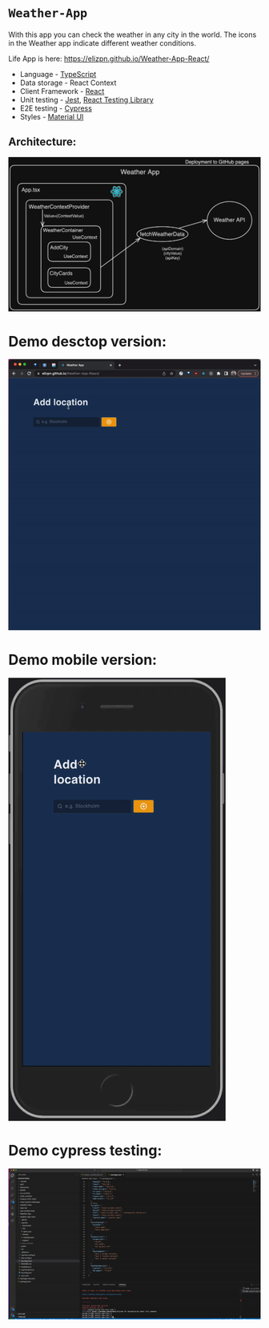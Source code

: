 # `Weather-App`

With this app you can check the weather in any city in the world. The icons in the Weather app indicate different weather conditions.

Life App is here: https://elizpn.github.io/Weather-App-React/

-  Language - [TypeScript](https://www.typescriptlang.org/)
-  Data storage - React Context
-  Client Framework - [React](https://reactjs.org)
-  Unit testing - [Jest](https://jestjs.io), [React Testing Library](https://testing-library.com)
-  E2E testing - [Cypress](https://www.cypress.io/)
-  Styles - [Material UI](https://mui.com/) 


## Architecture: 
<img src="./public/img/readme-images/architecture.png" title="Architecture Diagram">


# Demo desctop version: 
<img src="./public/img/readme-images/weather-app.gif" title="Weather-app-demo">

# Demo mobile version: 
<img src="./public/img/readme-images/mobile.gif" title="mob-demo">

# Demo cypress testing: 
<img src="./public/img/readme-images/cypress.gif" title="mob-demo">





